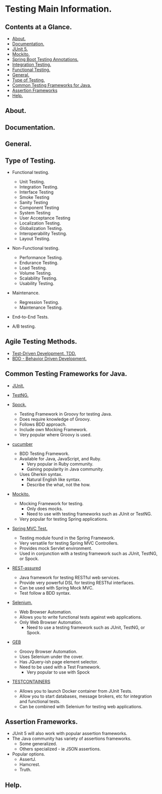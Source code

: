 # Testing Main Information.





## Contents at a Glance.
* [About.](#about)
* [Documentation.](#documentation)
* [JUnit 5.](https://github.com/descriptions-of-it-technologies/junit-5)
* [Mockito.](https://github.com/descriptions-of-it-technologies/mockito)
* [Spring Boot Testing Annotations.](https://github.com/descriptions-of-it-technologies/spring-boot/blob/master/spring-boot-testing-annotations.md)
* [Integration Testing.](integration-testing.md)
* [Functional Testing.](functional-testing.md)
* [General.](#general)
* [Type of Testing.](#type-of-testing)
* [Common Testing Frameworks for Java.](#common-testing-frameworks-for-java)
* [Assertion Frameworks](#assertion-frameworks)
* [Help.](#help)





## About.





## Documentation.





## General.





## Type of Testing.
* Functional testing.
  * Unit Testing.
  * Integration Testing.
  * Interface Testing
  * Smoke Testing
  * Sanity Testing
  * Component Testing
  * System Testing
  * User Acceptance Testing
  * Localization Testing.
  * Globalization Testing.
  * Interoperability Testing.
  * Layout Testing.
* Non-Functional testing.
  * Performance Testing.
  * Endurance Testing.
  * Load Testing.
  * Volume Testing.
  * Scalability Testing.
  * Usability Testing.
* Maintenance.
  * Regression Testing.
  * Maintenance Testing.

* End-to-End Tests.
* A/B testing.





## Agile Testing Methods.
* [Test-Driven Development. TDD.](https://github.com/descriptions-of-it-technologies/tdd)
* [BDD - Behavior Driven Development.](https://github.com/descriptions-of-it-technologies/bdd)





## Common Testing Frameworks for Java.
* [JUnit.]()
* [TestNG.]()
* [Spock.]()
  * Testing Framework in Groovy for testing Java.
  * Does require knowledge of Groovy.
  * Follows BDD approach.
  * Include own Mocking Framework.
  * Very popular where Groovy is used.
  
* [cucumber]()
  * BDD Testing Framework.
  * Available for Java, JavaScript, and Ruby.
    * Very popular in Ruby community.
    * Gaining popularity in Java community.
  * Uses Gherkin syntax.
    * Natural English like syntax.
    * Describe the what, not the how.
    
* [Mockito.]()
  * Mocking Framework for testing.
    * Only does mocks.
    * Need to use with testing frameworks such as JUnit or TestNG.
  * Very popular for testing Spring applications.
  
* [Spring MVC Test.]()
  * Testing module found in the Spring Framework.
  * Very versatile for testing Spring MVC Controllers.
  * Provides mock Servlet environment.
  * Used in conjunction with a testing framework such as JUnit, TestNG, or Spock.
  
* [REST-assured]()
  * Java framework for testing RESTful web services.
  * Provide very powerful DSL for testing RESTful interfaces.
  * Can be used with Spring Mock MVC.
  * Test follow a BDD syntax.
  
* [Selenium.]()
  * Web Browser Automation.
  * Allows you to write functional tests against web applications.
  * Only Web Browser Automation.
    * Need to use a testing framework such as JUnit, TestNG, or Spock.
* [GEB]()
  * Groovy Browser Automation.
  * Uses Selenium under the cover.
  * Has JQuery-ish page element selector.
  * Need to be used with a Test Framework.
    * Very popular to use with Spock
* [TESTCONTAINERS]()
  * Allows you to launch Docker container from JUnit Tests.
  * Allow you to start databases, message brokers, etc for integration and functional tests.
  * Can be combined with Selenium for testing web applications.





## Assertion Frameworks.
* JUnit 5 will also work with popular assertion frameworks.
* The Java community has variety of assertions frameworks.
  * Some generalized.
  * Others specialized - ie JSON assertions.
* Popular options.
  * AssertJ.
  * Hamcrest.
  * Truth. 





## Help.
